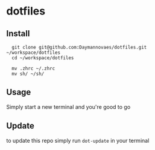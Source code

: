 # dotfiles

## Install
```
  git clone git@github.com:Daymannovaes/dotfiles.git ~/workspace/dotfiles
  cd ~/workspace/dotfiles
  
  mv .zhrc ~/.zhrc
  mv sh/ ~/sh/
```

## Usage

Simply start a new terminal and you're good to go

## Update

to update this repo simply run `dot-update` in your terminal
